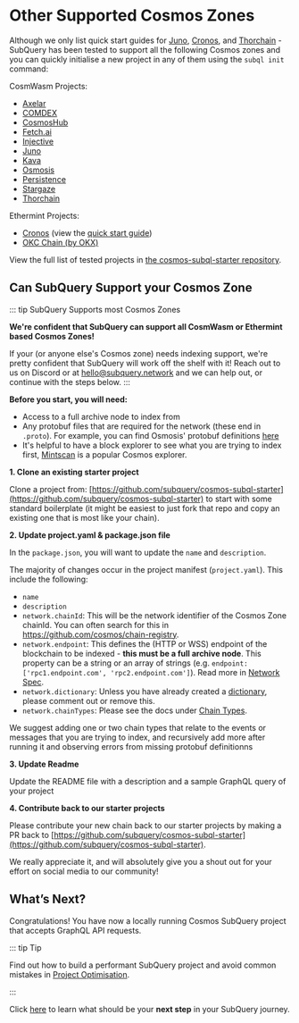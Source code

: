 # Other Supported Cosmos Zones

Although we only list quick start guides for [Juno](./cosmos-juno.md), [Cronos](./cosmos-cronos.md), and [Thorchain](./cosmos-thorchain.md) - SubQuery has been tested to support all the following Cosmos zones and you can quickly initialise a new project in any of them using the `subql init` command:

CosmWasm Projects:

- [Axelar](https://github.com/subquery/cosmos-subql-starter/tree/main/Axelar/axelar-starter)
- [COMDEX](https://github.com/subquery/cosmos-subql-starter/tree/main/Comdex/comdex-starter)
- [CosmosHub](https://github.com/subquery/cosmos-subql-starter/tree/main/CosmosHub/cosmoshub-starter)
- [Fetch.ai](https://github.com/subquery/cosmos-subql-starter/tree/main/Fetch.ai/fetchhub-starter)
- [Injective](https://github.com/subquery/cosmos-subql-starter/tree/main/Injective/injective-starter)
- [Juno](https://github.com/subquery/cosmos-subql-starter/tree/main/Juno/juno-starter)
- [Kava](https://github.com/subquery/cosmos-subql-starter/tree/main/Kava/kava-starter)
- [Osmosis](https://github.com/subquery/cosmos-subql-starter/tree/main/Osmosis/osmosis-starter)
- [Persistence](https://github.com/subquery/cosmos-subql-starter/tree/main/Persistence/persistence-starter)
- [Stargaze](https://github.com/subquery/cosmos-subql-starter/tree/main/Stargaze/stargaze-starter)
- [Thorchain](https://github.com/subquery/cosmos-subql-starter/tree/main/Thorchain/thorchain-starter)

Ethermint Projects:

- [Cronos](https://github.com/subquery/cosmos-subql-starter/tree/main/Cronos)
  (view the [quick start guide](./cosmos-cronos.md))
- [OKC Chain (by OKX)](https://github.com/subquery/cosmos-subql-starter/tree/main/OKX/okx-starter)

View the full list of tested projects in [the cosmos-subql-starter repository](https://github.com/subquery/cosmos-subql-starter).

## Can SubQuery Support your Cosmos Zone

::: tip SubQuery Supports most Cosmos Zones

**We're confident that SubQuery can support all CosmWasm or Ethermint based Cosmos Zones!**

If your (or anyone else's Cosmos zone) needs indexing support, we're pretty confident that SubQuery will work off the shelf with it! Reach out to us on Discord or at [hello@subquery.network](hello@subquery.network) and we can help out, or continue with the steps below.
:::

**Before you start, you will need:**

- Access to a full archive node to index from
- Any protobuf files that are required for the network (these end in `.proto`). For example, you can find Osmosis' protobuf definitions [here](https://buf.build/osmosis-labs/osmosis/tree/main:osmosis)
- It's helpful to have a block explorer to see what you are trying to index first, [Mintscan](https://www.mintscan.io/cosmos) is a popular Cosmos explorer.

**1. Clone an existing starter project**

Clone a project from: [https://github.com/subquery/cosmos-subql-starter](https://github.com/subquery/cosmos-subql-starter) to start with some standard boilerplate (it might be easiest to just fork that repo and copy an existing one that is most like your chain).

**2. Update project.yaml & package.json file**

In the `package.json`, you will want to update the `name` and `description`.

The majority of changes occur in the project manifest (`project.yaml`). This include the following:

- `name`
- `description`
- `network.chainId`: This will be the network identifier of the Cosmos Zone
  chainId. You can often search for this in https://github.com/cosmos/chain-registry.
- `network.endpoint`: This defines the (HTTP or WSS) endpoint of the blockchain to be indexed - **this must be a full archive node**. This property can be a string or an array of strings (e.g. `endpoint: ['rpc1.endpoint.com', 'rpc2.endpoint.com']`). Read more in [Network Spec](../../build/manifest/cosmos.md#network-spec).
- `network.dictionary`: Unless you have already created a [dictionary](../../academy/tutorials_examples/dictionary.md), please comment out or remove this.
- `network.chainTypes`: Please see the docs under [Chain Types](../../build/manifest/cosmos.md#chain-types).

We suggest adding one or two chain types that relate to the events or messages that you are trying to index, and recursively add more after running it and observing errors from missing protobuf definitionns

**3. Update Readme**

Update the README file with a description and a sample GraphQL query of your project

**4. Contribute back to our starter projects**

Please contribute your new chain back to our starter projects by making a PR back to [https://github.com/subquery/cosmos-subql-starter](https://github.com/subquery/cosmos-subql-starter).

We really appreciate it, and will absolutely give you a shout out for your effort on social media to our community!

## What’s Next?

Congratulations! You have now a locally running Cosmos SubQuery project that accepts GraphQL API requests.

::: tip Tip

Find out how to build a performant SubQuery project and avoid common mistakes in [Project Optimisation](../../build/optimisation.md).

:::

Click [here](../../quickstart/whats-next.md) to learn what should be your **next step** in your SubQuery journey.
